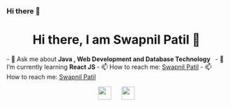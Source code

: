 ### Hi there 👋

<!--
**swapnilpatil14/swapnilpatil14** is a ✨ _special_ ✨ repository because its `README.md` (this file) appears on your GitHub profile.

Here are some ideas to get you started:

- 🔭 I’m currently working on ...
- 🌱 I’m currently learning ...
- 👯 I’m looking to collaborate on ...
- 🤔 I’m looking for help with ...
- 💬 Ask me about ...
- 📫 How to reach me: ...
- 😄 Pronouns: ...
- ⚡ Fun fact: ...
-->

<h1 align="center"> Hi there, I am Swapnil Patil 👋 </h1>
- 💬 Ask me about <strong> Java , Web Development and Database Technology </strong>&nbsp;
- 🌱 I’m currently learning <strong> React JS </strong>
- 📫 How to reach me: <a href="www.linkedin.com/in/swapnil-patil11" target="_blank">Swapnil Patil</a>
- 📫 How to reach me: <a href="http://www.hackerearth.com/@patilswapnil467" target="_blank">Swapnil Patil</a>

<p align="center">
  <a href="www.linkedin.com/in/swapnil-patil11" target="_blank"><img src="https://simpleicons.org/icons/linkedin.svg" height="30" width="30"></a>
  &nbsp;&nbsp;&nbsp;&nbsp;
    <a href="http://www.hackerearth.com/@patilswapnil467" target="_blank"><img src="https://simpleicons.org/icons/hackerearth.svg" height="30" width="30"></a>
    
    
    
 </p>
